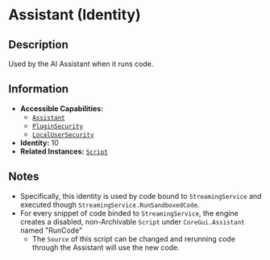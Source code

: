 # Assistant (Identity)

## Description
Used by the AI Assistant when it runs code.

## Information
- **Accessible Capabilities:**
	- [`Assistant`](../Capabilities/Assistant.md)
	- [`PluginSecurity`](../Capabilities/1%20-%20PluginSecurity.md)
	- [`LocalUserSecurity`](../Capabilities/3%20-%20LocalUserSecurity.md)
- **Identity:** 10
- **Related Instances:** [`Script`](https://create.roblox.com/docs/reference/engine/classes/Script)

## Notes
* Specifically, this identity is used by code bound to `StreamingService` and executed though `StreamingService.RunSandboxedCode`.
* For every snippet of code binded to `StreamingService`, the engine creates a disabled, non-Archivable `Script` under `CoreGui.Assistant` named "RunCode"
	* The `Source` of this script can be changed and rerunning code through the Assistant will use the new code.
